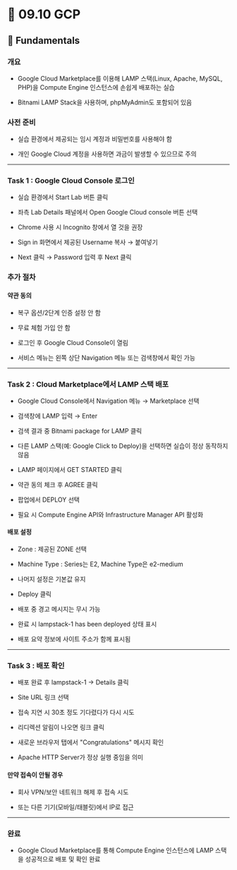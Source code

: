 # 📙 09.10 GCP
## 🔨 Fundamentals
### 개요

- Google Cloud Marketplace를 이용해 LAMP 스택(Linux, Apache, MySQL, PHP)을 Compute Engine 인스턴스에 손쉽게 배포하는 실습

- Bitnami LAMP Stack을 사용하며, phpMyAdmin도 포함되어 있음

### 사전 준비

- 실습 환경에서 제공되는 임시 계정과 비밀번호를 사용해야 함

- 개인 Google Cloud 계정을 사용하면 과금이 발생할 수 있으므로 주의
---
### Task 1 : Google Cloud Console 로그인

- 실습 환경에서 Start Lab 버튼 클릭

- 좌측 Lab Details 패널에서
Open Google Cloud console 버튼 선택

- Chrome 사용 시 Incognito 창에서 열 것을 권장

- Sign in 화면에서 제공된 Username 복사 → 붙여넣기

- Next 클릭 → Password 입력 후 Next 클릭

### 추가 절차

#### 약관 동의

- 복구 옵션/2단계 인증 설정 안 함

- 무료 체험 가입 안 함

- 로그인 후 Google Cloud Console이 열림

- 서비스 메뉴는 왼쪽 상단 Navigation 메뉴 또는 검색창에서 확인 가능
---
### Task 2 : Cloud Marketplace에서 LAMP 스택 배포

- Google Cloud Console에서 Navigation 메뉴 → Marketplace 선택

- 검색창에 LAMP 입력 → Enter

- 검색 결과 중 Bitnami package for LAMP 클릭

- 다른 LAMP 스택(예: Google Click to Deploy)을 선택하면 실습이 정상 동작하지 않음

- LAMP 페이지에서 GET STARTED 클릭

- 약관 동의 체크 후 AGREE 클릭

- 팝업에서 DEPLOY 선택

- 필요 시 Compute Engine API와 Infrastructure Manager API 활성화

#### 배포 설정

- Zone : 제공된 ZONE 선택

- Machine Type : Series는 E2, Machine Type은 e2-medium

- 나머지 설정은 기본값 유지

- Deploy 클릭

- 배포 중 경고 메시지는 무시 가능

- 완료 시 lampstack-1 has been deployed 상태 표시

- 배포 요약 정보에 사이트 주소가 함께 표시됨
---
### Task 3 : 배포 확인

- 배포 완료 후 lampstack-1 → Details 클릭

- Site URL 링크 선택

- 접속 지연 시 30초 정도 기다렸다가 다시 시도

- 리디렉션 알림이 나오면 링크 클릭

- 새로운 브라우저 탭에서 "Congratulations" 메시지 확인

- Apache HTTP Server가 정상 실행 중임을 의미

#### 만약 접속이 안될 경우

- 회사 VPN/보안 네트워크 해제 후 접속 시도

- 또는 다른 기기(모바일/태블릿)에서 IP로 접근
---
### 완료

- Google Cloud Marketplace를 통해 Compute Engine 인스턴스에 LAMP 스택을 성공적으로 배포 및 확인 완료
